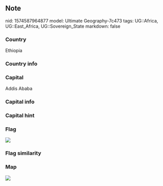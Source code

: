 ## Note
nid: 1574587964877
model: Ultimate Geography-7c473
tags: UG::Africa, UG::East_Africa, UG::Sovereign_State
markdown: false

### Country
Ethiopia

### Country info


### Capital
Addis Ababa

### Capital info


### Capital hint


### Flag
<img src="ug-flag-ethiopia.svg">

### Flag similarity


### Map
<img src="ug-map-ethiopia.png">
